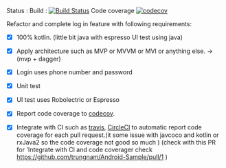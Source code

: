 
Status :
 Build : [![Build Status](https://travis-ci.org/trungnam/Android-Sample.svg?branch=kotlin_migration_mvp_rx)](https://travis-ci.org/trungnam/Android-Sample) Code coverage [![codecov](https://codecov.io/gh/trungnam/Android-Sample/branch/kotlin_migration_mvp_rx/graph/badge.svg)](https://codecov.io/gh/trungnam/Android-Sample)
 
Refactor and complete log in feature with following requirements:

- [x] 100% kotlin. (little bit java with espresso UI test using java)
- [x] Apply architecture such as MVP or MVVM or MVI or anything else. -> (mvp + dagger)
- [x] Login uses phone number and password
- [x] Unit test
- [x] UI test uses Robolectric or Espresso
- [x] Report code coverage to [codecov](https://codecov.io/).
- [x] Integrate with CI such as [travis](https://travis-ci.org/), [CircleCI](https://circleci.com/) to automatic report code coverage for each pull request.(it some issue with javcoco and kotlin or rxJava2 so the code coverage not good so much )
(check with this PR for 'Integrate with CI and code coverager check https://github.com/trungnam/Android-Sample/pull/1 )



